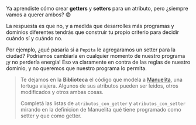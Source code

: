 Ya aprendiste cómo crear **getters** y **setters** para un atributo, pero ¿siempre vamos a querer ambos? :fearful:

La respuesta es que no, y a medida que desarrolles más programas y dominios diferentes tendrás que construir tu propio criterio para decidir cuándo sí y cuándo no.

Por ejemplo, ¿qué pasaría si a `Pepita` le agregaramos un setter para la ciudad? Podríamos cambiarla en cualquier momento de nuestro programa ¡y no perdería energía! Eso va claramente en contra de las reglas de nuestro dominio, y no queremos que nuestro programa lo permita.

> Te dejamos en la **Biblioteca** el código que modela a [Manuelita](https://es.wikipedia.org/wiki/Manuelita_(canci%C3%B3n)), una tortuga viajera. Algunos de sus atributos pueden ser leidos, otros modificados y otros ambas cosas. 
>
> Completá las listas de `atributos_con_getter` y `atributos_con_setter` mirando en la definicion de Manuelita qué tiene programado como setter y que como getter.
